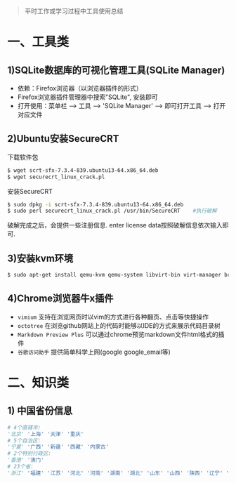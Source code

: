 > 平时工作或学习过程中工具使用总结

# 一、工具类
## 1)SQLite数据库的可视化管理工具(SQLite Manager)
- 依赖：Firefox浏览器（以浏览器插件的形式）
- Firefox浏览器插件管理器中搜索"SQLite", 安装即可
- 打开使用：菜单栏 --> 工具 --> 'SQLite Manager' --> 即可打开工具 --> 打开对应文件

## 2)Ubuntu安装SecureCRT
下载软件包
```bash
$ wget scrt-sfx-7.3.4-839.ubuntu13-64.x86_64.deb
$ wget securecrt_linux_crack.pl
```
安装SecureCRT
```bash
$ sudo dpkg -i scrt-sfx-7.3.4-839.ubuntu13-64.x86_64.deb
$ sudo perl securecrt_linux_crack.pl /usr/bin/SecureCRT    #执行破解
```
破解完成之后，会提供一些注册信息. enter license data按照破解信息依次输入即可.

## 3)安装kvm环境
```bash
$ sudo apt-get install qemu-kvm qemu-system libvirt-bin virt-manager bridge-utils vlan
```

## 4)Chrome浏览器牛x插件
- `vimium` 支持在浏览网页时以vim的方式进行各种翻页、点击等快捷操作
- `octotree` 在浏览github网站上的代码时能够以IDE的方式来展示代码目录树
- `Markdown Preview Plus` 可以通过chrome预览markdown文件html格式的插件
- `谷歌访问助手` 提供简单科学上网(google google_email等)

# 二、知识类
## 1) 中国省份信息
```python
# 4个直辖市:
'北京' '上海' '天津' '重庆'
# 5个自治区:
'宁夏' '广西' '新疆' '西藏' '内蒙古'
# 2个特别行政区:
'香港' '澳门'
# 23个省:
'浙江' '福建' '江苏' '河北' '河南' '湖南' '湖北' '山东' '山西' '陕西' '辽宁' '吉林' '黑龙江' '甘肃' '江西' '安徽' '四川' '贵州' '广东' '青海' '云南' '海南' '台湾'
```

